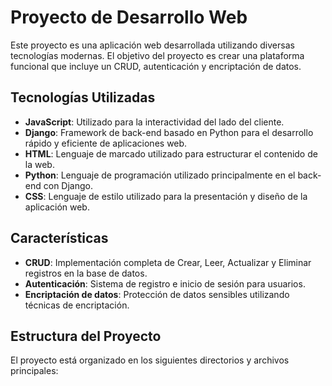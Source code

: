 # Proyecto de Desarrollo Web

Este proyecto es una aplicación web desarrollada utilizando diversas tecnologías modernas. El objetivo del proyecto es crear una plataforma funcional que incluye un CRUD, autenticación y encriptación de datos.

## Tecnologías Utilizadas

- **JavaScript**: Utilizado para la interactividad del lado del cliente.
- **Django**: Framework de back-end basado en Python para el desarrollo rápido y eficiente de aplicaciones web.
- **HTML**: Lenguaje de marcado utilizado para estructurar el contenido de la web.
- **Python**: Lenguaje de programación utilizado principalmente en el back-end con Django.
- **CSS**: Lenguaje de estilo utilizado para la presentación y diseño de la aplicación web.

## Características

- **CRUD**: Implementación completa de Crear, Leer, Actualizar y Eliminar registros en la base de datos.
- **Autenticación**: Sistema de registro e inicio de sesión para usuarios.
- **Encriptación de datos**: Protección de datos sensibles utilizando técnicas de encriptación.

## Estructura del Proyecto

El proyecto está organizado en los siguientes directorios y archivos principales:

